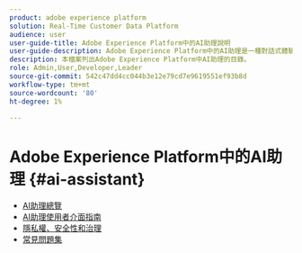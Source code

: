 ```yaml
---
product: adobe experience platform
solution: Real-Time Customer Data Platform
audience: user
user-guide-title: Adobe Experience Platform中的AI助理說明
user-guide-description: Adobe Experience Platform中的AI助理是一種對話式體驗，可用來加速Adobe應用程式中的工作流程。 您可以使用AI Assistant來進一步瞭解產品知識、疑難排解問題，或搜尋資訊並尋找營運見解。
description: 本檔案列出Adobe Experience Platform中AI助理的目錄。
role: Admin,User,Developer,Leader
source-git-commit: 542c47dd4cc044b3e12e79cd7e9619551ef93b8d
workflow-type: tm+mt
source-wordcount: '80'
ht-degree: 1%

---
```



# Adobe Experience Platform中的AI助理 {#ai-assistant}

* [AI助理總覽](home.md)
* [AI助理使用者介面指南](ui-guide.md)
* [隱私權、安全性和治理](privacy.md)
* [常見問題集](faq.md)